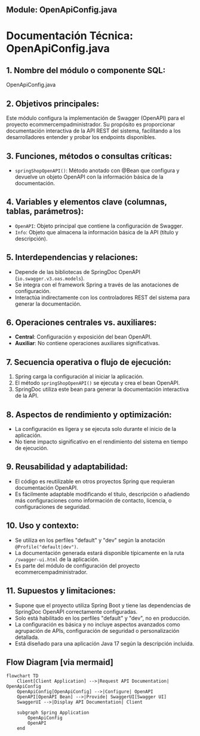 ## Module: OpenApiConfig.java

# Documentación Técnica: OpenApiConfig.java

## 1. **Nombre del módulo o componente SQL:**
OpenApiConfig.java

## 2. **Objetivos principales:**
Este módulo configura la implementación de Swagger (OpenAPI) para el proyecto ecommercempadministrador. Su propósito es proporcionar documentación interactiva de la API REST del sistema, facilitando a los desarrolladores entender y probar los endpoints disponibles.

## 3. **Funciones, métodos o consultas críticas:**
- `springShopOpenAPI()`: Método anotado con @Bean que configura y devuelve un objeto OpenAPI con la información básica de la documentación.

## 4. **Variables y elementos clave (columnas, tablas, parámetros):**
- `OpenAPI`: Objeto principal que contiene la configuración de Swagger.
- `Info`: Objeto que almacena la información básica de la API (título y descripción).

## 5. **Interdependencias y relaciones:**
- Depende de las bibliotecas de SpringDoc OpenAPI (`io.swagger.v3.oas.models`).
- Se integra con el framework Spring a través de las anotaciones de configuración.
- Interactúa indirectamente con los controladores REST del sistema para generar la documentación.

## 6. **Operaciones centrales vs. auxiliares:**
- **Central**: Configuración y exposición del bean OpenAPI.
- **Auxiliar**: No contiene operaciones auxiliares significativas.

## 7. **Secuencia operativa o flujo de ejecución:**
1. Spring carga la configuración al iniciar la aplicación.
2. El método `springShopOpenAPI()` se ejecuta y crea el bean OpenAPI.
3. SpringDoc utiliza este bean para generar la documentación interactiva de la API.

## 8. **Aspectos de rendimiento y optimización:**
- La configuración es ligera y se ejecuta solo durante el inicio de la aplicación.
- No tiene impacto significativo en el rendimiento del sistema en tiempo de ejecución.

## 9. **Reusabilidad y adaptabilidad:**
- El código es reutilizable en otros proyectos Spring que requieran documentación OpenAPI.
- Es fácilmente adaptable modificando el título, descripción o añadiendo más configuraciones como información de contacto, licencia, o configuraciones de seguridad.

## 10. **Uso y contexto:**
- Se utiliza en los perfiles "default" y "dev" según la anotación `@Profile("default|dev")`.
- La documentación generada estará disponible típicamente en la ruta `/swagger-ui.html` de la aplicación.
- Es parte del módulo de configuración del proyecto ecommercempadministrador.

## 11. **Supuestos y limitaciones:**
- Supone que el proyecto utiliza Spring Boot y tiene las dependencias de SpringDoc OpenAPI correctamente configuradas.
- Solo está habilitado en los perfiles "default" y "dev", no en producción.
- La configuración es básica y no incluye aspectos avanzados como agrupación de APIs, configuración de seguridad o personalización detallada.
- Está diseñado para una aplicación Java 17 según la descripción incluida.
## Flow Diagram [via mermaid]
```mermaid
flowchart TD
    Client[Client Application] -->|Request API Documentation| OpenApiConfig
    OpenApiConfig[OpenApiConfig] -->|Configure| OpenAPI
    OpenAPI[OpenAPI Bean] -->|Provide| SwaggerUI[Swagger UI]
    SwaggerUI -->|Display API Documentation| Client
    
    subgraph Spring Application
        OpenApiConfig
        OpenAPI
    end
```
